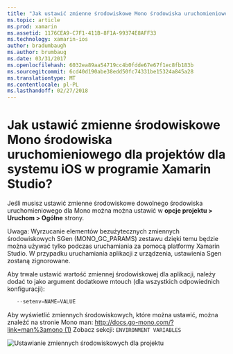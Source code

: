 ```yaml
---
title: "Jak ustawić zmienne środowiskowe Mono środowiska uruchomieniowego dla projektów dla systemu iOS w programie Xamarin Studio?"
ms.topic: article
ms.prod: xamarin
ms.assetid: 1176CEA9-C7F1-411B-8F1A-99374E8AFF33
ms.technology: xamarin-ios
author: bradumbaugh
ms.author: brumbaug
ms.date: 03/31/2017
ms.openlocfilehash: 6032ea89aa54719cc4b0fdde67e67f1ec8fb183b
ms.sourcegitcommit: 6cd40d190abe38edd50fc74331be15324a845a28
ms.translationtype: MT
ms.contentlocale: pl-PL
ms.lasthandoff: 02/27/2018
---
```

# <a name="how-do-i-set-mono-runtime-environment-variables-for-ios-projects-in-xamarin-studio"></a>Jak ustawić zmienne środowiskowe Mono środowiska uruchomieniowego dla projektów dla systemu iOS w programie Xamarin Studio?

Jeśli musisz ustawić zmienne środowiskowe dowolnego środowiska uruchomieniowego dla Mono można można ustawić w **opcje projektu > Uruchom > Ogólne** strony.

Uwaga: Wyrzucanie elementów bezużytecznych zmiennych środowiskowych SGen (MONO\_GC\_PARAMS) zestawu dzięki temu będzie można używać tylko podczas uruchamiania za pomocą platformy Xamarin Studio. W przypadku uruchamiania aplikacji z urządzenia, ustawienia Sgen zostaną zignorowane. 

Aby trwale ustawić wartość zmiennej środowiskowej dla aplikacji, należy dodać to jako argument dodatkowe mtouch (dla wszystkich odpowiednich konfiguracji):

```csharp
   --setenv=NAME=VALUE
```

Aby wyświetlić zmiennych środowiskowych, które można ustawić, można znaleźć na stronie Mono man: [http://docs.go-mono.com/?link=man%3amono (1)](http://docs.go-mono.com/?link=man%3amono(1)) Zobacz sekcji: `ENVIRONMENT VARIABLES`

![](xs-mono-runtime-images/environment-variables.jpg "Ustawianie zmiennych środowiskowych dla projektu")

